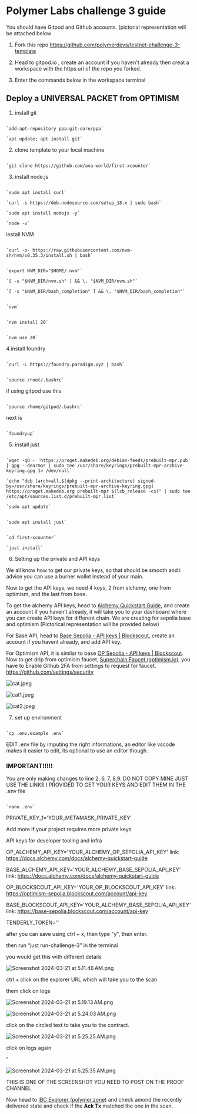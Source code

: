 # Polymer Labs challenge 3 guide

You should have Gitpod and Github accounts. (pictorial representation will be attached below

1. Fork this repo https://github.com/polymerdevs/testnet-challenge-3-template

2. Head to gitpod.io , create an account if you haven't already then creat a workspace with the https url of the repo you forked.

3. Enter the commands below in the workspace terminal

## Deploy a UNIVERSAL PACKET from OPTIMISM

1. install git

```

`add-apt-repository ppa:git-core/ppa`

`apt update; apt install git`

```

2. clone template to your local machine

```

`git clone https://github.com/ava-world/first-xcounter`

```

3. install node.js

```

`sudo apt install curl`

`curl -s https://deb.nodesource.com/setup_18.x | sudo bash`

`sudo apt install nodejs -y`

`node -v`

```

install NVM

```

`curl -o- https://raw.githubusercontent.com/nvm-sh/nvm/v0.35.3/install.sh | bash`

```

```

`export NVM_DIR="$HOME/.nvm"`

`[ -s "$NVM_DIR/nvm.sh" ] && \. "$NVM_DIR/nvm.sh"`

`[ -s "$NVM_DIR/bash_completion" ] && \. "$NVM_DIR/bash_completion"`

```

```

`nvm`

```

```

`nvm install 20`

```

```

`nvm use 20`

```

4.install foundry

```

`curl -L https://foundry.paradigm.xyz | bash`

```

```

`source /root/.bashrc`

```

if using gitpod use this

```

`source /home/gitpod/.bashrc`

```

next is

```

`foundryup`

```

5. install just

```

`wget -qO - 'https://proget.makedeb.org/debian-feeds/prebuilt-mpr.pub' | gpg --dearmor | sudo tee /usr/share/keyrings/prebuilt-mpr-archive-keyring.gpg 1> /dev/null`

`echo "deb [arch=all,$(dpkg --print-architecture) signed-by=/usr/share/keyrings/prebuilt-mpr-archive-keyring.gpg] https://proget.makedeb.org prebuilt-mpr $(lsb_release -cs)" | sudo tee /etc/apt/sources.list.d/prebuilt-mpr.list`

`sudo apt update`

```

```

`sudo apt install just`

```

```

`cd first-xcounter`

`just install`

```

6. Setting up the private and API keys

We all know how to get our private keys, so that should be smooth and i advice you can use a burner wallet instead of your main.

Now to get the API keys, we need 4 keys, 2 from alchemy, one from optimism, and the last from base.

To get the alchemy API keys, head to [Alchemy Quickstart Guide](https://docs.alchemy.com/docs/alchemy-quickstart-guide), and create an account if you haven’t already, it will take you to your dashboard where you can create API keys for different chain. We are creating for sepolia base and optimism
(Pictorical representation will be provided below)

For Base API, head to [Base Sepolia - API keys | Blockscout](https://base-sepolia.blockscout.com/account/api-key), create an account if you havent already, and add API key.

For Optimism API, it is similar to base [OP Sepolia - API keys | Blockscout](https://optimism-sepolia.blockscout.com/account/api-key). Now to get drip from optimism faucet, [Superchain Faucet (optimism.io)](https://app.optimism.io/faucet), you have to Enable Github 2FA from settings to request for faucet. https://github.com/settings/security 

![cat.jpeg](https://prod-files-secure.s3.us-west-2.amazonaws.com/69598124-8ae6-4204-98ac-896368d0d1b1/c0ad7768-8ab8-4c2d-a5be-e4f111902e12/cat.jpeg)

![cat1.jpeg](https://prod-files-secure.s3.us-west-2.amazonaws.com/69598124-8ae6-4204-98ac-896368d0d1b1/8ca19c71-0c11-49dd-bd0c-18e2a9e5c5c6/cat1.jpeg)

![cat2.jpeg](https://prod-files-secure.s3.us-west-2.amazonaws.com/69598124-8ae6-4204-98ac-896368d0d1b1/009ec70a-d959-4c95-972f-f7680bd689a9/cat2.jpeg)

7. set up environment

```

`cp .env.example .env`

```

<l1>

EDIT .env file by imputing the right informations, an editor like vscode makes it easier to edit, its optional to use an editor though.

<l1/>

### IMPORTANT!!!!!

You are only making changes to line 2, 6, 7, 8,9. DO NOT COPY MINE JUST USE THE LINKS I PROVIDED TO GET YOUR KEYS AND EDIT THEM IN THE .env file

```

`nano .env`

```

<l1>

PRIVATE_KEY_1='YOUR_METAMASK_PRIVATE_KEY'

Add more if your project requires more private keys

API keys for developer tooling and infra

OP_ALCHEMY_API_KEY='YOUR_ALCHEMY_OP_SEPOLIA_API_KEY' link: https://docs.alchemy.com/docs/alchemy-quickstart-guide

BASE_ALCHEMY_API_KEY='YOUR_ALCHEMY_BASE_SEPOLIA_API_KEY' link: https://docs.alchemy.com/docs/alchemy-quickstart-guide

OP_BLOCKSCOUT_API_KEY='YOUR_OP_BLOCKSCOUT_API_KEY' link: https://optimism-sepolia.blockscout.com/account/api-key

BASE_BLOCKSCOUT_API_KEY='YOUR_ALCHEMY_BASE_SEPOLIA_API_KEY'  link: https://base-sepolia.blockscout.com/account/api-key

TENDERLY_TOKEN=''

<l1/>

after you can save using ctrl + x, then type "y", then enter.

then run  “just run-challenge-3” in the terminal

you would get this with different details

![Screenshot 2024-03-21 at 5.11.46 AM.png](https://prod-files-secure.s3.us-west-2.amazonaws.com/69598124-8ae6-4204-98ac-896368d0d1b1/cfb29ad1-b9f4-4a1a-ae9d-c5d2020d26d3/Screenshot_2024-03-21_at_5.11.46_AM.png)

ctrl + click on the explorer URL which will take you to the scan

them click on logs

![Screenshot 2024-03-21 at 5.19.13 AM.png](https://prod-files-secure.s3.us-west-2.amazonaws.com/69598124-8ae6-4204-98ac-896368d0d1b1/2eba459b-e91f-4193-8df6-b9b5c170b9af/Screenshot_2024-03-21_at_5.19.13_AM.png)

![Screenshot 2024-03-21 at 5.24.03 AM.png](https://prod-files-secure.s3.us-west-2.amazonaws.com/69598124-8ae6-4204-98ac-896368d0d1b1/80de4748-a0ac-44cf-9f56-025c9981220e/Screenshot_2024-03-21_at_5.24.03_AM.png)

click on the circled text to take you to the contract.

![Screenshot 2024-03-21 at 5.25.25 AM.png](https://prod-files-secure.s3.us-west-2.amazonaws.com/69598124-8ae6-4204-98ac-896368d0d1b1/d3f24335-2c9b-46cc-9276-a4bfaa168209/Screenshot_2024-03-21_at_5.25.25_AM.png)

click on logs again

”

![Screenshot 2024-03-21 at 5.25.35 AM.png](https://prod-files-secure.s3.us-west-2.amazonaws.com/69598124-8ae6-4204-98ac-896368d0d1b1/39e46668-cb13-40fe-991a-5aefd938f6c8/Screenshot_2024-03-21_at_5.25.35_AM.png)

THIS IS ONE OF THE SCREENSHOT YOU NEED TO POST ON THE PROOF CHANNEL

Now head to [IBC Explorer (polymer.zone)](https://sepolia.polymer.zone/packets) and check amond the recently delivered state and check if the **Ack Tx** matched the one in the scan.
